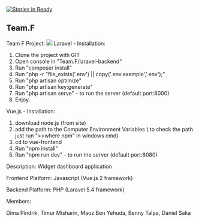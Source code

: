 [![Stories in Ready](https://badge.waffle.io/DimaPindrik/Team.F.png?label=ready&title=Ready)](https://waffle.io/DimaPindrik/Team.F)
## Team.F
Team F Project:
<img style="max-width:100%; height: auto" src="http://www.freeiconspng.com/uploads/dashboard-icon-29.png">
  Laravel  -  Installation:
1. Clone the project with GIT
2. Open console in "Team.F/laravel-backend"
3. Run "composer install"
4. Run "php -r "file_exists('.env') || copy('.env.example','.env');"
5. Run "php artisan optimize"
6. Run "php artisan key:generate"
7. Run "php artisan serve" - to run the server (default port:8000)
8. Enjoy.

 Vue.js  -  Installation:
1. download node.js (from site)
2. add the path to the Computer Environment Variables ( to check the path just run ">>where npm" in windows cmd)
3. cd to vue-frontend
4. Run "npm install"
5. Run "npm run dev" - to run the server (default port:8080)

Description: Widget dashboard application

Frontend Platform: Javascript (Vue.js 2 framework)

Backend Platform: PHP (Laravel 5.4 framework)

Members:

  Dima Pindrik,
  Timur Misharin,
  Maoz Ben Yehuda,
  Benny Talpa,
  Daniel Saka
  
